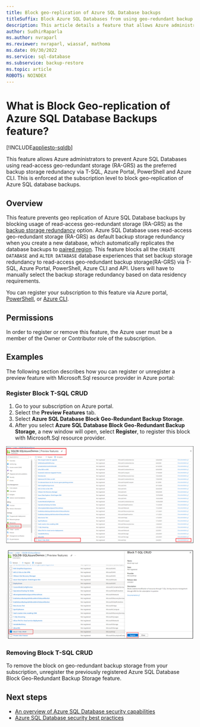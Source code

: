 ```yaml
---
title: Block geo-replication of Azure SQL Database backups 
titleSuffix: Block Azure SQL Databases from using geo-redundant backup storage
description: This article details a feature that allows Azure administrators to block geo-replication of Azure SQL Databases.
author: SudhirRaparla
ms.author: nvraparl
ms.reviewer: nvraparl, wiassaf, mathoma
ms.date: 09/30/2022
ms.service: sql-database
ms.subservice: backup-restore
ms.topic: article
ROBOTS: NOINDEX
---
```


# What is Block Geo-replication of Azure SQL Database Backups feature?
[!INCLUDE[appliesto-sqldb](../includes/appliesto-sqldb.md)]


This feature allows Azure administrators to prevent Azure SQL Databases using read-access geo-redundant storage (RA-GRS) as the preferred backup storage redundancy via T-SQL, Azure Portal, PowerShell and Azure CLI. This is enforced at the subscription level to block geo-replication of Azure SQL database backups.

## Overview

This feature prevents geo replication of Azure SQL Database backups by blocking usage of read-access geo-redundant storage (RA-GRS) as the [backup storage redundancy](/azure-sql/database/automated-backups-overview.md#backup-storage-redundancy) option. Azure SQL Database uses read-access geo-redundant storage (RA-GRS) as default backup storage redundancy when you create a new database, which automatically replicates the database backups to [paired region](/azure/availability-zones/cross-region-replication-azure). This feature blocks all the `CREATE DATABASE` and `ALTER DATABASE` database experiences that set backup storage redundancy to read-access geo-redundant backup storage(RA-GRS) via T-SQL, Azure Portal, PowerShell, Azure CLI and API. Users will have to manually select the backup storage redundancy based on data residency requirements.

You can register your subscription to this feature via Azure portal, [PowerShell](/powershell/module/az.resources/register-azproviderfeature), or [Azure CLI](/cli/azure/feature#az-feature-register).

## Permissions

In order to register or remove this feature, the Azure user must be a member of the Owner or Contributor role of the subscription.

## Examples

The following section describes how you can register or unregister a preview feature with Microsoft.Sql resource provider in Azure portal: 

### Register Block T-SQL CRUD

1. Go to your subscription on Azure portal.
2. Select the **Preview Features** tab. 
3. Select **Azure SQL Database Block Geo-Redundant Backup Storage**.
4. After you select **Azure SQL Database Block Geo-Redundant Backup Storage**, a new window will open, select **Register**, to register this block with Microsoft.Sql resource provider.

![Select "Block T-SQL CRUD" in the list of Preview Features](./media/block-tsql-crud/block-tsql-crud.png)

![With "Block T-SQL CRUD" checked, select Register](./media/block-tsql-crud/block-tsql-crud-register.png)


### Removing Block T-SQL CRUD
To remove the block on geo-redundant backup storage from your subscription, unregister the previously registered Azure SQL Database Block Geo-Redundant Backup Storage feature.


## Next steps

- [An overview of Azure SQL Database security capabilities](security-overview.md)
- [Azure SQL Database security best practices](security-best-practice.md)